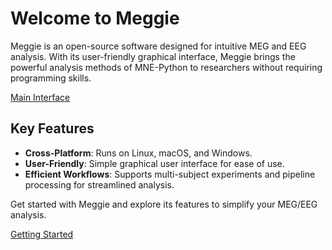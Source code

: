 # Welcome to Meggie

Meggie is an open-source software designed for intuitive MEG and EEG analysis. With its user-friendly graphical interface, Meggie brings the powerful analysis methods of MNE-Python to researchers without requiring programming skills.

[Main Interface](./images/meggie_ui.png)

## Key Features

- **Cross-Platform**: Runs on Linux, macOS, and Windows.
- **User-Friendly**: Simple graphical user interface for ease of use.
- **Efficient Workflows**: Supports multi-subject experiments and pipeline processing for streamlined analysis.

Get started with Meggie and explore its features to simplify your MEG/EEG analysis.

[Getting Started](./user-guide/getting-started.md)
